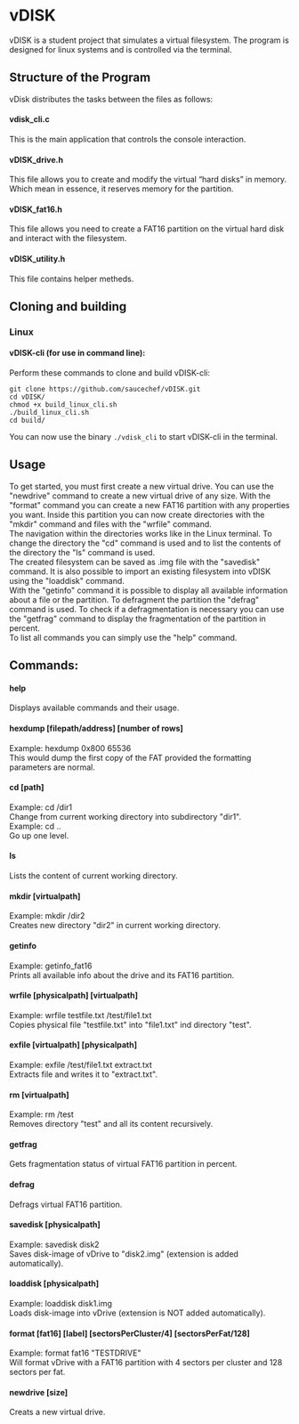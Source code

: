 # vDISK
vDISK is a student project that simulates a virtual filesystem.
The program is designed for linux systems and is controlled via the terminal.

## Structure of the Program
vDisk distributes the tasks between the files as follows:

#### vdisk_cli.c
This is the main application that controls the console interaction.

#### vDISK_drive.h 
This file allows you to create and modify the virtual “hard disks” in memory. Which mean in  essence, it reserves memory for the partition.

#### vDISK_fat16.h 
This file allows you need to create a FAT16 partition on the virtual hard disk and interact with the filesystem.

#### vDISK_utility.h 
This file contains helper metheds.

## Cloning and building
### Linux 
#### vDISK-cli (for use in command line):
Perform these commands to clone and build vDISK-cli:
```
git clone https://github.com/saucechef/vDISK.git
cd vDISK/
chmod +x build_linux_cli.sh
./build_linux_cli.sh
cd build/
```
You can now use the binary `./vdisk_cli` to start vDISK-cli in the terminal.

## Usage
To get started, you must first create a new virtual drive. You can use the "newdrive" command to create a new virtual drive of any size. With the "format" command you can create a new FAT16 partition with any properties you want. Inside this partition you can now create directories with the "mkdir" command and files with the "wrfile" command. <br>
The navigation within the directories works like in the Linux terminal. To change the directory the "cd" command is used and to list the contents of the directory the "ls" command is used. <br>
The created filesystem can be saved as .img file with the "savedisk" command. It is also possible to import an existing filesystem into vDISK using the "loaddisk" command. <br>
With the "getinfo" command it is possible to display all available information about a file or the partition. To defragment the partition the "defrag" command is used. To check if a defragmentation is necessary you can use the "getfrag" command to display the fragmentation of the partition in percent. <br>
To list all commands you can simply use the "help" command.


## Commands:
#### help
Displays available commands and their usage.
#### hexdump [filepath/address] [number of rows]
Example: hexdump 0x800 65536 <br> This would dump the first copy of the FAT provided the formatting parameters are normal.
#### cd [path]
Example: cd /dir1 <br> Change from current working directory into subdirectory "dir1". <br>
Example: cd .. <br> Go up one level.
#### ls
Lists the content of current working directory.
#### mkdir [virtualpath]
Example: mkdir /dir2 <br> Creates new directory "dir2" in current working directory.
#### getinfo
Example: getinfo_fat16 <br> Prints all available info about the drive and its FAT16 partition. 
#### wrfile [physicalpath] [virtualpath]
Example: wrfile testfile.txt /test/file1.txt <br> Copies physical file "testfile.txt" into "file1.txt" ind directory "test".
#### exfile [virtualpath] [physicalpath]
Example: exfile /test/file1.txt extract.txt <br> Extracts file and writes it to "extract.txt".
#### rm [virtualpath]
Example: rm     /test <br> Removes directory "test" and all its content recursively.
#### getfrag
Gets fragmentation status of virtual FAT16 partition in percent.
#### defrag
Defrags virtual FAT16 partition.
#### savedisk [physicalpath]
Example: savedisk disk2 <br> Saves disk-image of vDrive to "disk2.img" (extension is added automatically).
#### loaddisk [physicalpath]
Example: loaddisk disk1.img <br> Loads disk-image into vDrive (extension is NOT added automatically).
#### format [fat16] [label] [sectorsPerCluster/4] [sectorsPerFat/128]
Example: format fat16 "TESTDRIVE" <br> Will format vDrive with a FAT16 partition with 4 sectors per cluster and 128 sectors per fat.
#### newdrive [size]
Creats a new virtual drive.


